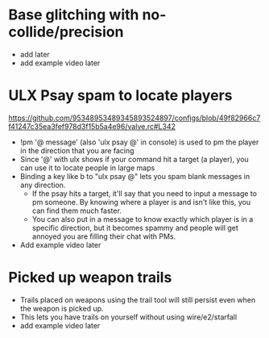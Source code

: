 # Base glitching with no-collide/precision 
  - add later<br/>
  - add example video later<br/>

# ULX Psay spam to locate players 
https://github.com/95348953489345893524897/configs/blob/49f82966c7f41247c35ea3fef978d3f15b5a4e96/valve.rc#L342
  - !pm '@ message' (also 'ulx psay @' in console) is used to pm the player in the direction that you are facing <br/>
  - Since '@' with ulx shows if your command hit a target (a player), you can use it to locate people in large maps<br/>
  - Binding a key like b to "ulx psay @" lets you spam blank messages in any direction.<br/>
    - If the psay hits a target, it'll say that you need to input a message to pm someone. By knowing where a player is and isn't like this, you can find them much faster.<br/>
    - You can also put in a message to know exactly which player is in a specific direction, but it becomes spammy and people will get annoyed you are filling their chat with PMs.<br/> 
  - Add example video later

# Picked up weapon trails
  - Trails placed on weapons using the trail tool will still persist even when the weapon is picked up.<br/>
  - This lets you have trails on yourself without using wire/e2/starfall<br/>
  - add example video later

